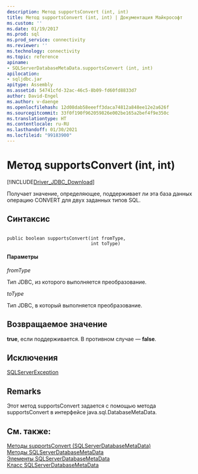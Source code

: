 ```yaml
---
description: Метод supportsConvert (int, int)
title: Метод supportsConvert (int, int) | Документация Майкрософт
ms.custom: ''
ms.date: 01/19/2017
ms.prod: sql
ms.prod_service: connectivity
ms.reviewer: ''
ms.technology: connectivity
ms.topic: reference
apiname:
- SQLServerDatabaseMetaData.supportsConvert (int, int)
apilocation:
- sqljdbc.jar
apitype: Assembly
ms.assetid: 54741cfd-32ac-46c5-8b09-fd60fd8833d7
author: David-Engel
ms.author: v-daenge
ms.openlocfilehash: 12d08dab58eeeff3daca74812a848ee12e2a626f
ms.sourcegitcommit: 33f0f190f962059826e002be165a2bef4f9e350c
ms.translationtype: HT
ms.contentlocale: ru-RU
ms.lasthandoff: 01/30/2021
ms.locfileid: "99183900"
---
```

# <a name="supportsconvert-method-int-int"></a>Метод supportsConvert (int, int)
[!INCLUDE[Driver_JDBC_Download](../../../includes/driver_jdbc_download.md)]

  Получает значение, определяющее, поддерживает ли эта база данных операцию CONVERT для двух заданных типов SQL.  
  
## <a name="syntax"></a>Синтаксис  
  
```  
  
public boolean supportsConvert(int fromType,  
                               int toType)  
```  
  
#### <a name="parameters"></a>Параметры  
 *fromType*  
  
 Тип JDBC, из которого выполняется преобразование.  
  
 *toType*  
  
 Тип JDBC, в который выполняется преобразование.  
  
## <a name="return-value"></a>Возвращаемое значение  
 **true**, если поддерживается. В противном случае — **false**.  
  
## <a name="exceptions"></a>Исключения  
 [SQLServerException](../../../connect/jdbc/reference/sqlserverexception-class.md)  
  
## <a name="remarks"></a>Remarks  
 Этот метод supportsConvert задается с помощью метода supportsConvert в интерфейсе java.sql.DatabaseMetaData.  
  
## <a name="see-also"></a>См. также:  
 [Методы supportsConvert &#40;SQLServerDatabaseMetaData&#41;](../../../connect/jdbc/reference/supportsconvert-method-sqlserverdatabasemetadata.md)   
 [Методы SQLServerDatabaseMetaData](../../../connect/jdbc/reference/sqlserverdatabasemetadata-methods.md)   
 [Элементы SQLServerDatabaseMetaData](../../../connect/jdbc/reference/sqlserverdatabasemetadata-members.md)   
 [Класс SQLServerDatabaseMetaData](../../../connect/jdbc/reference/sqlserverdatabasemetadata-class.md)  
  
  
